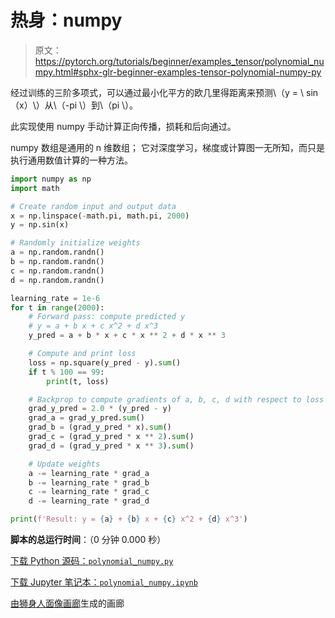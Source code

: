 # 热身：numpy

> 原文：<https://pytorch.org/tutorials/beginner/examples_tensor/polynomial_numpy.html#sphx-glr-beginner-examples-tensor-polynomial-numpy-py>

经过训练的三阶多项式，可以通过最小化平方的欧几里得距离来预测\（y = \ sin（x）\）从\（-pi \）到\（pi \）。

此实现使用 numpy 手动计算正向传播，损耗和后向通过。

numpy 数组是通用的 n 维数组； 它对深度学习，梯度或计算图一无所知，而只是执行通用数值计算的一种方法。

```py
import numpy as np
import math

# Create random input and output data
x = np.linspace(-math.pi, math.pi, 2000)
y = np.sin(x)

# Randomly initialize weights
a = np.random.randn()
b = np.random.randn()
c = np.random.randn()
d = np.random.randn()

learning_rate = 1e-6
for t in range(2000):
    # Forward pass: compute predicted y
    # y = a + b x + c x^2 + d x^3
    y_pred = a + b * x + c * x ** 2 + d * x ** 3

    # Compute and print loss
    loss = np.square(y_pred - y).sum()
    if t % 100 == 99:
        print(t, loss)

    # Backprop to compute gradients of a, b, c, d with respect to loss
    grad_y_pred = 2.0 * (y_pred - y)
    grad_a = grad_y_pred.sum()
    grad_b = (grad_y_pred * x).sum()
    grad_c = (grad_y_pred * x ** 2).sum()
    grad_d = (grad_y_pred * x ** 3).sum()

    # Update weights
    a -= learning_rate * grad_a
    b -= learning_rate * grad_b
    c -= learning_rate * grad_c
    d -= learning_rate * grad_d

print(f'Result: y = {a} + {b} x + {c} x^2 + {d} x^3')

```

**脚本的总运行时间**：（0 分钟 0.000 秒）

[下载 Python 源码：`polynomial_numpy.py`](../../_downloads/6287cd68dd239d4f34ac75d774a66e23/polynomial_numpy.py)

[下载 Jupyter 笔记本：`polynomial_numpy.ipynb`](../../_downloads/d4cfaf6a36486a5e37afb34266028d9e/polynomial_numpy.ipynb)

[由狮身人面像画廊](https://sphinx-gallery.readthedocs.io)生成的画廊